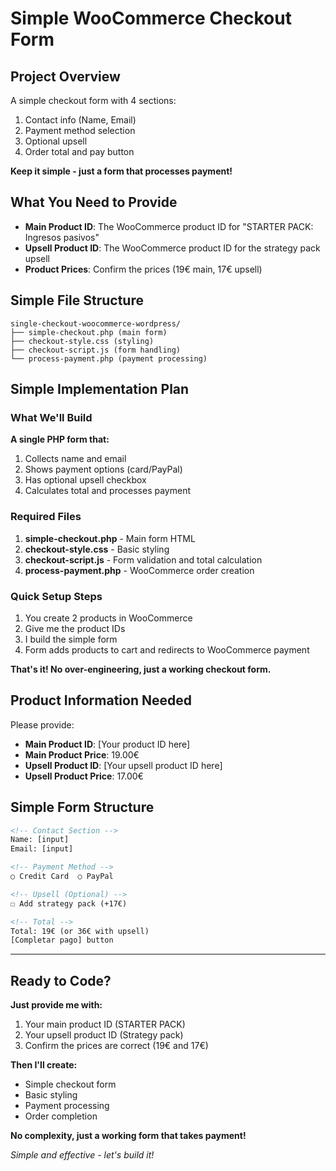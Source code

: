 # Simple WooCommerce Checkout Form

## Project Overview
A simple checkout form with 4 sections:
1. Contact info (Name, Email)
2. Payment method selection 
3. Optional upsell
4. Order total and pay button

**Keep it simple - just a form that processes payment!**

## What You Need to Provide
- **Main Product ID**: The WooCommerce product ID for "STARTER PACK: Ingresos pasivos" 
- **Upsell Product ID**: The WooCommerce product ID for the strategy pack upsell
- **Product Prices**: Confirm the prices (19€ main, 17€ upsell)

## Simple File Structure
```
single-checkout-woocommerce-wordpress/
├── simple-checkout.php (main form)
├── checkout-style.css (styling)
├── checkout-script.js (form handling)
└── process-payment.php (payment processing)
```

## Simple Implementation Plan

### What We'll Build
**A single PHP form that:**
1. Collects name and email
2. Shows payment options (card/PayPal)
3. Has optional upsell checkbox
4. Calculates total and processes payment

### Required Files
1. **simple-checkout.php** - Main form HTML
2. **checkout-style.css** - Basic styling
3. **checkout-script.js** - Form validation and total calculation
4. **process-payment.php** - WooCommerce order creation

### Quick Setup Steps
1. You create 2 products in WooCommerce
2. Give me the product IDs
3. I build the simple form
4. Form adds products to cart and redirects to WooCommerce payment

**That's it! No over-engineering, just a working checkout form.**

## Product Information Needed
Please provide:
- **Main Product ID**: [Your product ID here]
- **Main Product Price**: 19.00€
- **Upsell Product ID**: [Your upsell product ID here] 
- **Upsell Product Price**: 17.00€

## Simple Form Structure
```html
<!-- Contact Section -->
Name: [input]
Email: [input]

<!-- Payment Method -->
○ Credit Card  ○ PayPal

<!-- Upsell (Optional) -->
☐ Add strategy pack (+17€)

<!-- Total -->
Total: 19€ (or 36€ with upsell)
[Completar pago] button
```

---

## Ready to Code?

**Just provide me with:**
1. Your main product ID (STARTER PACK)
2. Your upsell product ID (Strategy pack)
3. Confirm the prices are correct (19€ and 17€)

**Then I'll create:**
- Simple checkout form
- Basic styling
- Payment processing
- Order completion

**No complexity, just a working form that takes payment!**

*Simple and effective - let's build it!*